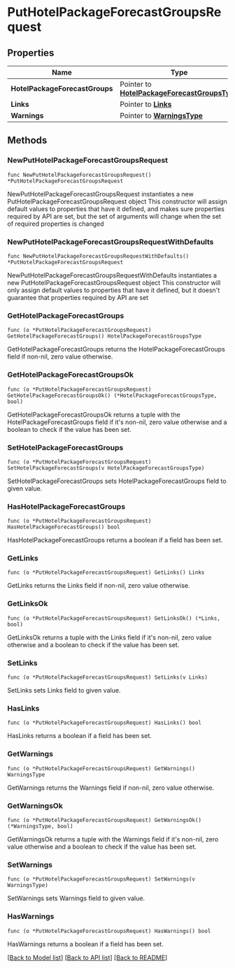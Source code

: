 # PutHotelPackageForecastGroupsRequest

## Properties

Name | Type | Description | Notes
------------ | ------------- | ------------- | -------------
**HotelPackageForecastGroups** | Pointer to [**HotelPackageForecastGroupsType**](HotelPackageForecastGroupsType.md) |  | [optional] 
**Links** | Pointer to [**Links**](Links.md) |  | [optional] 
**Warnings** | Pointer to [**WarningsType**](WarningsType.md) |  | [optional] 

## Methods

### NewPutHotelPackageForecastGroupsRequest

`func NewPutHotelPackageForecastGroupsRequest() *PutHotelPackageForecastGroupsRequest`

NewPutHotelPackageForecastGroupsRequest instantiates a new PutHotelPackageForecastGroupsRequest object
This constructor will assign default values to properties that have it defined,
and makes sure properties required by API are set, but the set of arguments
will change when the set of required properties is changed

### NewPutHotelPackageForecastGroupsRequestWithDefaults

`func NewPutHotelPackageForecastGroupsRequestWithDefaults() *PutHotelPackageForecastGroupsRequest`

NewPutHotelPackageForecastGroupsRequestWithDefaults instantiates a new PutHotelPackageForecastGroupsRequest object
This constructor will only assign default values to properties that have it defined,
but it doesn't guarantee that properties required by API are set

### GetHotelPackageForecastGroups

`func (o *PutHotelPackageForecastGroupsRequest) GetHotelPackageForecastGroups() HotelPackageForecastGroupsType`

GetHotelPackageForecastGroups returns the HotelPackageForecastGroups field if non-nil, zero value otherwise.

### GetHotelPackageForecastGroupsOk

`func (o *PutHotelPackageForecastGroupsRequest) GetHotelPackageForecastGroupsOk() (*HotelPackageForecastGroupsType, bool)`

GetHotelPackageForecastGroupsOk returns a tuple with the HotelPackageForecastGroups field if it's non-nil, zero value otherwise
and a boolean to check if the value has been set.

### SetHotelPackageForecastGroups

`func (o *PutHotelPackageForecastGroupsRequest) SetHotelPackageForecastGroups(v HotelPackageForecastGroupsType)`

SetHotelPackageForecastGroups sets HotelPackageForecastGroups field to given value.

### HasHotelPackageForecastGroups

`func (o *PutHotelPackageForecastGroupsRequest) HasHotelPackageForecastGroups() bool`

HasHotelPackageForecastGroups returns a boolean if a field has been set.

### GetLinks

`func (o *PutHotelPackageForecastGroupsRequest) GetLinks() Links`

GetLinks returns the Links field if non-nil, zero value otherwise.

### GetLinksOk

`func (o *PutHotelPackageForecastGroupsRequest) GetLinksOk() (*Links, bool)`

GetLinksOk returns a tuple with the Links field if it's non-nil, zero value otherwise
and a boolean to check if the value has been set.

### SetLinks

`func (o *PutHotelPackageForecastGroupsRequest) SetLinks(v Links)`

SetLinks sets Links field to given value.

### HasLinks

`func (o *PutHotelPackageForecastGroupsRequest) HasLinks() bool`

HasLinks returns a boolean if a field has been set.

### GetWarnings

`func (o *PutHotelPackageForecastGroupsRequest) GetWarnings() WarningsType`

GetWarnings returns the Warnings field if non-nil, zero value otherwise.

### GetWarningsOk

`func (o *PutHotelPackageForecastGroupsRequest) GetWarningsOk() (*WarningsType, bool)`

GetWarningsOk returns a tuple with the Warnings field if it's non-nil, zero value otherwise
and a boolean to check if the value has been set.

### SetWarnings

`func (o *PutHotelPackageForecastGroupsRequest) SetWarnings(v WarningsType)`

SetWarnings sets Warnings field to given value.

### HasWarnings

`func (o *PutHotelPackageForecastGroupsRequest) HasWarnings() bool`

HasWarnings returns a boolean if a field has been set.


[[Back to Model list]](../README.md#documentation-for-models) [[Back to API list]](../README.md#documentation-for-api-endpoints) [[Back to README]](../README.md)


